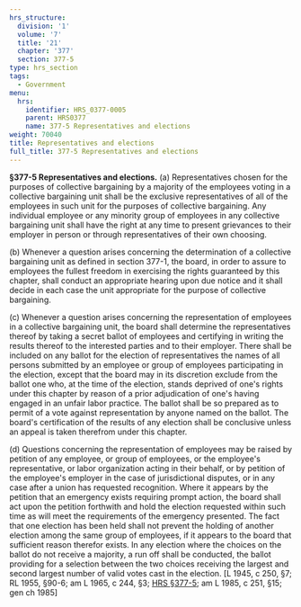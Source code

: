 ```yaml
---
hrs_structure:
  division: '1'
  volume: '7'
  title: '21'
  chapter: '377'
  section: 377-5
type: hrs_section
tags:
  - Government
menu:
  hrs:
    identifier: HRS_0377-0005
    parent: HRS0377
    name: 377-5 Representatives and elections
weight: 70040
title: Representatives and elections
full_title: 377-5 Representatives and elections
---
```

**§377-5 Representatives and elections.** (a) Representatives chosen for the purposes of collective bargaining by a majority of the employees voting in a collective bargaining unit shall be the exclusive representatives of all of the employees in such unit for the purposes of collective bargaining. Any individual employee or any minority group of employees in any collective bargaining unit shall have the right at any time to present grievances to their employer in person or through representatives of their own choosing.

(b) Whenever a question arises concerning the determination of a collective bargaining unit as defined in section 377-1, the board, in order to assure to employees the fullest freedom in exercising the rights guaranteed by this chapter, shall conduct an appropriate hearing upon due notice and it shall decide in each case the unit appropriate for the purpose of collective bargaining.

(c) Whenever a question arises concerning the representation of employees in a collective bargaining unit, the board shall determine the representatives thereof by taking a secret ballot of employees and certifying in writing the results thereof to the interested parties and to their employer. There shall be included on any ballot for the election of representatives the names of all persons submitted by an employee or group of employees participating in the election, except that the board may in its discretion exclude from the ballot one who, at the time of the election, stands deprived of one's rights under this chapter by reason of a prior adjudication of one's having engaged in an unfair labor practice. The ballot shall be so prepared as to permit of a vote against representation by anyone named on the ballot. The board's certification of the results of any election shall be conclusive unless an appeal is taken therefrom under this chapter.

(d) Questions concerning the representation of employees may be raised by petition of any employee, or group of employees, or the employee's representative, or labor organization acting in their behalf, or by petition of the employee's employer in the case of jurisdictional disputes, or in any case after a union has requested recognition. Where it appears by the petition that an emergency exists requiring prompt action, the board shall act upon the petition forthwith and hold the election requested within such time as will meet the requirements of the emergency presented. The fact that one election has been held shall not prevent the holding of another election among the same group of employees, if it appears to the board that sufficient reason therefor exists. In any election where the choices on the ballot do not receive a majority, a run off shall be conducted, the ballot providing for a selection between the two choices receiving the largest and second largest number of valid votes cast in the election. [L 1945, c 250, §7; RL 1955, §90-6; am L 1965, c 244, §3; [HRS §377-5](/title-21/chapter-377/section-377-5/); am L 1985, c 251, §15; gen ch 1985]